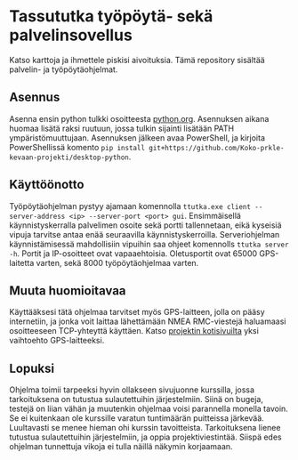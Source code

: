 # Tassututka työpöytä- sekä palvelinsovellus

Katso karttoja ja ihmettele piskisi aivoituksia. Tämä repository sisältää palvelin-
ja työpöytäohjelmat.

## Asennus

Asenna ensin python tulkki osoitteesta [python.org](https://python.org). Asennuksen
aikana huomaa lisätä raksi ruutuun, jossa tulkin sijainti lisätään PATH
ympäristömuuttujaan. Asennuksen jälkeen avaa PowerShell, ja kirjoita PowerShellissä
komento `pip install git+https://github.com/Koko-prkle-kevaan-projekti/desktop-python`.

## Käyttöönotto

Työpöytäohjelman pystyy ajamaan komennolla
`ttutka.exe client --server-address <ip> --server-port <port> gui`. Ensimmäisellä
käynnistyskerralla palvelimen osoite sekä portti tallennetaan, eikä kyseisiä vipuja
tarvitse antaa enää seuraavilla käynnistyskerroilla. Serveriohjelman käynnistämisessä
mahdollisiin vipuihin saa ohjeet komennolls `ttutka server -h`. Portit ja IP-osoitteet
ovat vapaaehtoisia. Oletusportit ovat 65000 GPS-laitetta varten, sekä 8000
työpöytäohjelmaa varten.

## Muuta huomioitavaa

Käyttääksesi tätä ohjelmaa tarvitset myös GPS-laitteen, jolla on pääsy internetiin,
ja jonka voit laittaa lähettämään NMEA RMC-viestejä haluamaasi osoitteeseen TCP-yhteyttä
käyttäen. Katso [projektin kotisivuilta](https://soisenniemi.net/tassututka/index.htm)
yksi vaihtoehto GPS-laitteeksi.


## Lopuksi

Ohjelma toimii tarpeeksi hyvin ollakseen sivujuonne kurssilla, jossa tarkoituksena on
tutustua sulautettuihin järjestelmiin. Siinä on bugeja, testejä on liian vähän ja
muutenkin ohjelmaa voisi parannella monella tavoin. Se ei kuitenkaan ole kurssille
varatun tuntimäärän puitteissa järkevää. Luultavasti se menee hieman ohi kurssin
tavoitteista. Tarkoituksena lienee tutustua sulautettuihin järjestelmiin, ja oppia
projektiviestintää. Siispä edes ohjelman tunnettuja vikoja ei tulla näillä näkymin
korjaamaan.
